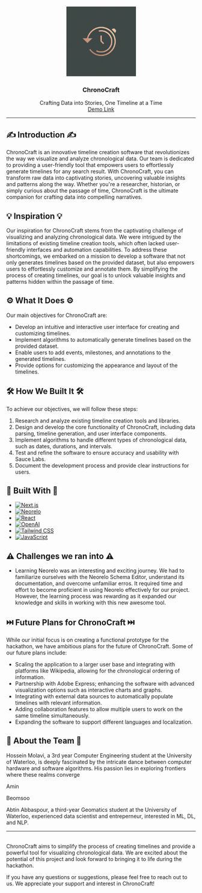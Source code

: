<br />
<div align="center">
    <img src="assets/logo.jpeg" alt="Logo" height="185">

<h3 align="center">ChronoCraft</h3>

  <p align="center">
    Crafting Data into Stories, One Timeline at a Time
    <br />
    <a href="path/to/demo">Demo Link</a>
  </p>
</div>
<div align="center">
</div>


---


## ✍️ Introduction ✍️
ChronoCraft is an innovative timeline creation software that revolutionizes the way we visualize and analyze chronological data. Our team is dedicated to providing a user-friendly tool that empowers users to effortlessly generate timelines for any search result. With ChronoCraft, you can transform raw data into captivating stories, uncovering valuable insights and patterns along the way. Whether you're a researcher, historian, or simply curious about the passage of time, ChronoCraft is the ultimate companion for crafting data into compelling narratives.

## 💡 Inspiration 💡
Our inspiration for ChronoCraft stems from the captivating challenge of visualizing and analyzing chronological data. We were intrigued by the limitations of existing timeline creation tools, which often lacked user-friendly interfaces and automation capabilities. To address these shortcomings, we embarked on a mission to develop a software that not only generates timelines based on the provided dataset, but also empowers users to effortlessly customize and annotate them. By simplifying the process of creating timelines, our goal is to unlock valuable insights and patterns hidden within the passage of time.

## ⚙️ What It Does ⚙️
Our main objectives for ChronoCraft are:
- Develop an intuitive and interactive user interface for creating and customizing timelines.
- Implement algorithms to automatically generate timelines based on the provided dataset.
- Enable users to add events, milestones, and annotations to the generated timelines.
- Provide options for customizing the appearance and layout of the timelines.

## 🛠️ How We Built It 🛠️
To achieve our objectives, we will follow these steps:
1. Research and analyze existing timeline creation tools and libraries.
2. Design and develop the core functionality of ChronoCraft, including data parsing, timeline generation, and user interface components.
3. Implement algorithms to handle different types of chronological data, such as dates, durations, and intervals.
4. Test and refine the software to ensure accuracy and usability with Sauce Labs.
5. Document the development process and provide clear instructions for users.

## 📐 Built With 🔬
- [![Next.js](https://img.shields.io/badge/-Next.js-black?style=flat&logo=next.js&logoColor=white)](Next-url)
- [![Neorelo](https://img.shields.io/badge/-Neorelo-yellow?style=flat&logo=neorelo&logoColor=white)](Neorelo-url)
- [![React](https://img.shields.io/badge/-React-blue?style=flat&logo=react&logoColor=white)](React-url)
- [![OpenAI](https://img.shields.io/badge/-OpenAI-333333?style=flat&logo=openai&logoColor=FFD300)](OpenAI-url)
- [![Tailwind CSS](https://img.shields.io/badge/-Tailwind_CSS-38B2AC?style=flat&logo=tailwind-css&logoColor=white)](TailwindCSS-url)
- [![JavaScript](https://img.shields.io/badge/-JavaScript-F7DF1E?style=flat&logo=javascript&logoColor=black)](JavaScript-url)

## ⚠️ Challenges we ran into ⚠️
- Learning Neorelo was an interesting and exciting journey. We had to familiarize ourselves with the Neorelo Schema Editor, understand its documentation, and overcome unfamiliar erros. It required time and effort to become proficient in using Neorelo effectively for our project. However, the learning process was rewarding as it expanded our knowledge and skills in working with this new awesome tool.


## ⏭️ Future Plans for ChronoCraft ⏭️
While our initial focus is on creating a functional prototype for the hackathon, we have ambitious plans for the future of ChronoCraft. Some of our future plans include:
- Scaling the application to a larger user base and integrating with platforms like Wikipedia, allowing for the chronological ordering of information.
- Partnership with Adobe Express; enhancing the software with advanced visualization options such as interactive charts and graphs.
- Integrating with external data sources to automatically populate timelines with relevant information.
- Adding collaboration features to allow multiple users to work on the same timeline simultaneously.
- Expanding the software to support different languages and localization.

## 💙 About the Team 💙
Hossein Molavi, a 3rd year Computer Engineering student at the University of Waterloo, is deeply fascinated by the intricate dance between computer hardware and software algorithms. His passion lies in exploring frontiers where these realms converge

Amin

Beomsoo

Abtin Abbaspour, a third-year Geomatics student at the University of Waterloo, experienced data scientist and entreperneur, interested in ML, DL, and NLP.



--- 
\
ChronoCraft aims to simplify the process of creating timelines and provide a powerful tool for visualizing chronological data. We are excited about the potential of this project and look forward to bringing it to life during the hackathon.

If you have any questions or suggestions, please feel free to reach out to us. We appreciate your support and interest in ChronoCraft!
